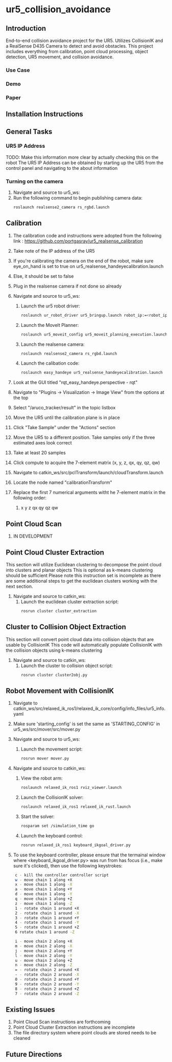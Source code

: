 # ur5_collision_avoidance

## Introduction

End-to-end collision avoidance project for the UR5. Utilizes CollisionIK and a RealSense D435 Camera to detect and avoid obstacles. This project includes everything from calibration, point cloud processing, object detection, UR5 movement, and collision avoidance.

### Use Case

### Demo

### Paper

## Installation Instructions

## General Tasks

### UR5 IP Address

TODO: Make this information more clear by actually checking this on the robot
The UR5 IP Address can be obtained by starting up the UR5 from the control panel and navigating to the about information

### Turning on the camera

1. Navigate and source to ur5_ws:
1. Run the following command to begin publishing camera data:
    ```bash
    roslaunch realsense2_camera rs_rgbd.launch
    ```

## Calibration

1. The calibration code and instructions were adopted from the following link : https://github.com/portgasray/ur5_realsense_calibration

1. Take note of the IP address of the UR5

1. If you're calibrating the camera on the end of the robot, make sure eye_on_hand is set to true on ur5_realsense_handeyecalibration.launch
1. Else, it should be set to false

1. Plug in the realsense camera if not done so already

1. Navigate and source to ur5_ws:
    1. Launch the ur5 robot driver:
        ```bash
	    roslaunch ur_robot_driver ur5_bringup.launch robot_ip:=<robot_ip>
        ```
    1. Launch the MoveIt Planner:
        ```bash
	    roslaunch ur5_moveit_config ur5_moveit_planning_execution.launch
        ```
    1. Launch the realsense camera:
        ```bash
        roslaunch realsense2_camera rs_rgbd.launch
        ```
    1. Launch the calibation code:
        ```bash
	    roslaunch easy_handeye ur5_realsense_handeyecalibration.launch
        ```

1. Look at the GUI titled "rqt_easy_handeye.perspective - rqt"
1. Navigate to "Plugins -> Visualization -> Image View" from the options at the top
1. Select "/aruco_tracker/result" in the topic listbox

1. Move the UR5 until the calibration plane is in place 
1. Click "Take Sample" under the "Actions" section
1. Move the UR5 to a different position. Take samples only if the three estimated axes look correct
1. Take at least 20 samples
1. Click compute to acquire the 7-element matrix (x, y, z, qx, qy, qz, qw)

1. Navigate to catkin_ws/src/pclTransform/launch/cloudTransform.launch
1. Locate the node named "calibrationTransform"
1. Replace the first 7 numerical arguments witht he 7-element matrix in the following order:
	1. x y z qx qy qz qw

## Point Cloud Scan
1. IN DEVELOPMENT

## Point Cloud Cluster Extraction
This section will utilize Euclidean clustering to decompose the point cloud into clusters and planar objects
This is optional as k-means clustering should be sufficient
Please note this instruction set is incomplete as there are some additional steps to get the euclidean clusters working with the next section.

1. Navigate and source to catkin_ws:
    1. Launch the euclidean cluster extraction script:
        ```bash
        rosrun cluster cluster_extraction
        ```

## Cluster to Collision Object Extraction
This section will convert point cloud data into collision objects that are usable by CollisionIK
This code will automatically populate CollisionIK with the collision objects using k-means clustering


1. Navigate and source to catkin_ws:
	1. Launch the cluster to collision object script:
        ```bash
    	rosrun cluster cluster2obj.py
        ```
    
## Robot Movement with CollisionIK

1. Navigate to catkin_ws/src/relaxed_ik_ros1/relaxed_ik_core/config/info_files/ur5_info.yaml
1. Make sure 'starting_config' is set the same as 'STARTING_CONFIG' in ur5_ws/src/mover/src/mover.py 

1. Navigate and source to ur5_ws:
    1. Launch the movement script:
        ```bash
        rosrun mover mover.py
        ```
1. Navigate and source to catkin_ws:
    1. View the robot arm:
        ```bash
        roslaunch relaxed_ik_ros1 rviz_viewer.launch
        ```
    1. Launch the CollisionIK solver:
        ```bash
        roslaunch relaxed_ik_ros1 relaxed_ik_rust.launch
        ```
    1. Start the solver:
        ```bash
        rosparam set /simulation_time go
        ```
    1. Launch the keyboard control:
        ```bash
        rosrun relaxed_ik_ros1 keyboard_ikgoal_driver.py
        ```


1. To use the keyboard controller, please ensure that the termainal window where <keyboard_ikgoal_driver.py> was run from has focus (i.e., make sure it's clicked), then use the following keystrokes:
```bash
    c - kill the controller controller script
    w - move chain 1 along +X
    x - move chain 1 along -X
    a - move chain 1 along +Y
    d - move chain 1 along -Y
    q - move chain 1 along +Z
    z - move chain 1 along -Z
    1 - rotate chain 1 around +X
    2 - rotate chain 1 around -X
    3 - rotate chain 1 around +Y
    4 - rotate chain 1 around -Y
    5 - rotate chain 1 around +Z
    6 rotate chain 1 around -Z

    i - move chain 2 along +X
    m - move chain 2 along -X
    j - move chain 2 along +Y
    l - move chain 2 along -Y
    u - move chain 2 along +Z
    n - move chain 2 along -Z
    = - rotate chain 2 around +X
    - - rotate chain 2 around -X
    0 - rotate chain 2 around +Y
    9 - rotate chain 2 around -Y
    8 - rotate chain 2 around +Z
    7 - rotate chain 2 around -Z
```

## Existing Issues
1. Point Cloud Scan instructions are forthcoming
1. Point Cloud Cluster Extraction instructions are incomplete
1. The file directory system where point clouds are stored needs to be cleaned

## Future Directions

